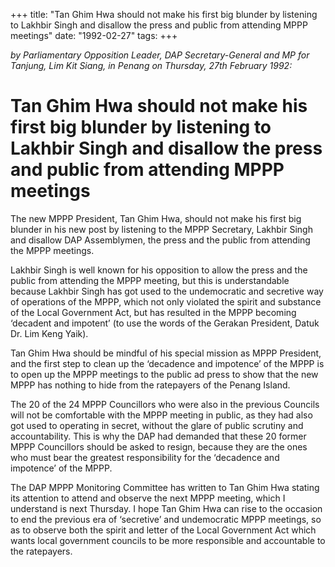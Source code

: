 +++ 
title: "Tan Ghim Hwa should not make his first big blunder by listening to Lakhbir Singh and disallow the press and public from attending MPPP meetings"
date: "1992-02-27"
tags:
+++

_by Parliamentary Opposition Leader, DAP Secretary-General and MP for Tanjung, Lim Kit Siang, in Penang on Thursday, 27th February 1992:_

# Tan Ghim Hwa should not make his first big blunder by listening to Lakhbir Singh and disallow the press and public from attending MPPP meetings

The new MPPP President, Tan Ghim Hwa, should not make his first big blunder in his new post by listening to the MPPP Secretary, Lakhbir Singh and disallow DAP Assemblymen, the press and the public from attending the MPPP meetings.</u>

Lakhbir Singh is well known for his opposition to allow the press and the public from attending the MPPP meeting, but this is understandable because Lakhbir Singh has got used to the undemocratic and secretive way of operations of the MPPP, which not only violated the spirit and substance of the Local Government Act, but has resulted in the MPPP becoming ‘decadent and impotent’ (to use the words of the Gerakan President, Datuk Dr. Lim Keng Yaik).

Tan Ghim Hwa should be mindful of his special mission as MPPP President, and the first step to clean up the ‘decadence and impotence’ of the MPPP is to open up the MPPP meetings to the public ad press to show that the new MPPP has nothing to hide from the ratepayers of the Penang Island.

The 20 of the 24 MPPP Councillors who were also in the previous Councils will not be comfortable with the MPPP meeting in public, as they had also got used to operating in secret, without the glare of public scrutiny and accountability. This is why the DAP had demanded that these 20 former MPPP Councillors should be asked to resign, because they are the ones who must bear the greatest responsibility for the ‘decadence and impotence’ of the MPPP.

The DAP MPPP Monitoring Committee has written to Tan Ghim Hwa stating its attention to attend and observe the next MPPP meeting, which I understand is next Thursday. I hope Tan Ghim Hwa can rise to the occasion to end the previous era of ‘secretive’ and undemocratic MPPP meetings, so as to observe both the spirit and letter of the Local Government Act which wants local government councils to be more responsible and accountable to the ratepayers.
 
